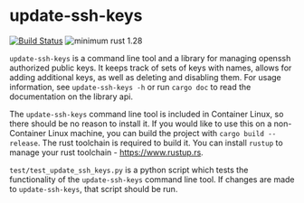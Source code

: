 # update-ssh-keys

[![Build Status](https://travis-ci.org/coreos/update-ssh-keys.svg?branch=master)](https://travis-ci.org/coreos/update-ssh-keys)
![minimum rust 1.28](https://img.shields.io/badge/rust-1.28%2B-orange.svg)

`update-ssh-keys` is a command line tool and a library for managing openssh
authorized public keys. It keeps track of sets of keys with names, allows for
adding additional keys, as well as deleting and disabling them. For usage
information, see `update-ssh-keys -h` or run `cargo doc` to read the
documentation on the library api. 

The `update-ssh-keys` command line tool is included in Container Linux, so there
should be no reason to install it. If you would like to use this on a
non-Container Linux machine, you can build the project with `cargo build
--release`. The rust toolchain is required to build it. You can install `rustup`
to manage your rust toolchain - https://www.rustup.rs. 

`test/test_update_ssh_keys.py` is a python script which tests the functionality
of the `update-ssh-keys` command line tool. If changes are made to
`update-ssh-keys`, that script should be run.
